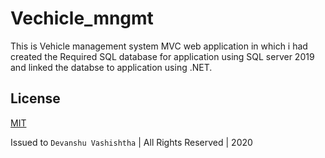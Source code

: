 # Vechicle_mngmt
This is Vehicle management system MVC web application in which i had created the Required SQL database for application using SQL server 2019 and linked the databse to application using .NET.
 
 ## License 

[MIT](https://github.com/web-codegrammer/Vechicle_mngmt/blob/master/LICENSE)

Issued to ```Devanshu Vashishtha``` | All Rights Reserved | 2020
